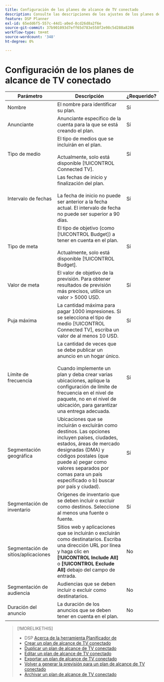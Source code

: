 ```yaml
---
title: Configuración de los planes de alcance de TV conectado
description: Consulte las descripciones de los ajustes de los planes de alcance de TV conectados.
feature: DSP Planner
exl-id: 65edd6f5-557c-44d1-a0ed-8cd26d8a2f6e
source-git-commit: 37b901093d7eff65d783e558f2e98c5d288a8286
workflow-type: tm+mt
source-wordcount: '348'
ht-degree: 0%

---
```


# Configuración de los planes de alcance de TV conectado

| Parámetro | Descripción | ¿Requerido? |
| --- | --- | --- |
| Nombre | El nombre para identificar su plan. | Sí |
| Anunciante | Anunciante específico de la cuenta para la que se está creando el plan. | Sí |
| Tipo de medio | El tipo de medios que se incluirán en el plan.<br><br>Actualmente, solo está disponible [!UICONTROL Connected TV]. | Sí |
| Intervalo de fechas | Las fechas de inicio y finalización del plan.<br><br>La fecha de inicio no puede ser anterior a la fecha actual. El intervalo de fecha no puede ser superior a 90 días. | Sí |
| Tipo de meta | El tipo de objetivo (como [!UICONTROL Budget]) a tener en cuenta en el plan.<br><br>Actualmente, solo está disponible [!UICONTROL Budget]. | Sí |
| Valor de meta | El valor de objetivo de la previsión. Para obtener resultados de previsión más precisos, utilice un valor > 5000 USD. | Sí |
| Puja máxima | La cantidad máxima para pagar 1000 impresiones. Si se selecciona el tipo de medio [!UICONTROL Connected TV], escriba un valor de al menos 10 USD. | Sí |
| Límite de frecuencia | La cantidad de veces que se debe publicar un anuncio en un hogar único.<br><br>Cuando implemente un plan y deba crear varias ubicaciones, aplique la configuración de límite de frecuencia en el nivel de paquete, no en el nivel de ubicación, para garantizar una entrega adecuada. | Sí |
| Segmentación geográfica | Ubicaciones que se incluirán o excluirán como destinos. Las opciones incluyen países, ciudades, estados, áreas de mercado designadas (DMA) y códigos postales (que puede a) pegar como valores separados por comas para un país especificado o b) buscar por país y ciudad). | Sí |
| Segmentación de inventario | Orígenes de inventario que se deben incluir o excluir como destinos. Seleccione al menos una fuente o fuente. | Sí |
| Segmentación de sitios/aplicaciones | Sitios web y aplicaciones que se incluirán o excluirán como destinatarios. Escriba una dirección URL por línea y haga clic en **[!UICONTROL Include All]** o **[!UICONTROL Exclude All]** debajo del campo de entrada. | No |
| Segmentación de audiencia | Audiencias que se deben incluir o excluir como destinatarios. | No |
| Duración del anuncio | La duración de los anuncios que se deben tener en cuenta en el plan. | No |

>[!MORELIKETHIS]
>
>* DSP [Acerca de la herramienta Planificador de](planner-about.md)
>* [Crear un plan de alcance de TV conectado](planner-create.md)
>* [Duplicar un plan de alcance de TV conectado](planner-duplicate.md)
>* [Editar un plan de alcance de TV conectado](planner-edit.md)
>* [Exportar un plan de alcance de TV conectado](planner-export.md)
>* [Volver a generar la previsión para un plan de alcance de TV conectado](planner-forecast.md)
>* [Archivar un plan de alcance de TV conectado](planner-archive.md)
